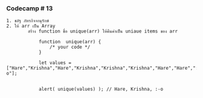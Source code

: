 ### Codecamp # 13

    1. ชลัฐ ภัทรกิจจานุรักษ์
    2. ให้ arr เป็น Array
            สร้าง function ชื่อ unique(arr) ให้คืนค่าเป็น uniaue items ของ arr

                function  unique(arr) {
                    /* your code */
                }

                let values = ["Hare","Krishna","Hare","Krishna","Krishna","Krishna","Hare","Hare",":-o"];


                alert( unique(values) ); // Hare, Krishna, :-o
